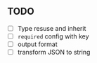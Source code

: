 ## TODO

- [ ] Type resuse and inherit
- [ ] `required` config with key
- [ ] output format
- [ ] transform JSON to string
